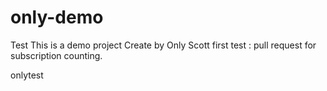 # only-demo
Test 
This is a demo project
Create by Only
Scott first test : pull request for subscription counting. 


onlytest
